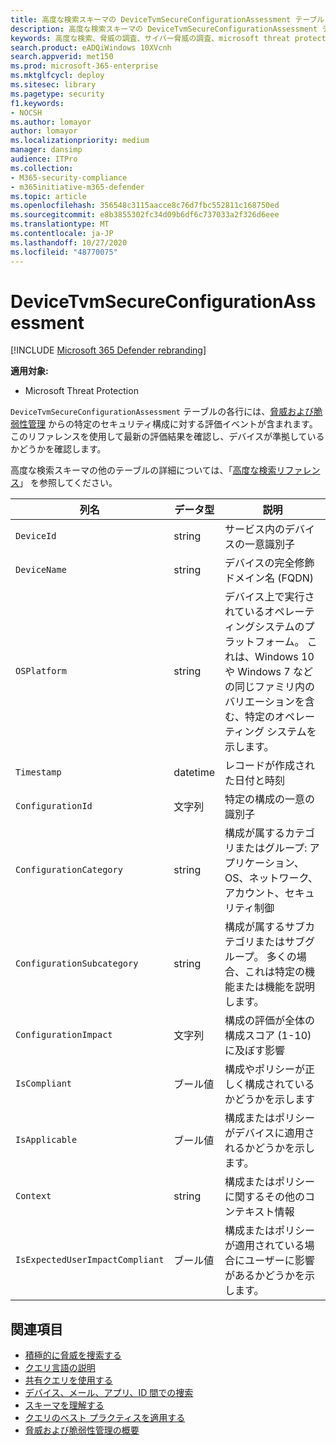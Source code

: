```yaml
---
title: 高度な検索スキーマの DeviceTvmSecureConfigurationAssessment テーブル
description: 高度な検索スキーマの DeviceTvmSecureConfigurationAssessment テーブルにあるセキュリティ評価イベントについて説明します。 これらの脅威 & 脆弱性管理イベントは、デバイス情報だけでなく、セキュリティ構成の詳細、影響、およびコンプライアンス情報を提供します。
keywords: 高度な検索、脅威の調査、サイバー脅威の調査、microsoft threat protection、microsoft 365、mtp、m365、search、query、テレメトリ、スキーマ参照、kusto、table、column、data type、description、threat & 脆弱性管理、TVM、デバイス管理、セキュリティ構成、DeviceTvmSecureConfigurationAssessment
search.product: eADQiWindows 10XVcnh
search.appverid: met150
ms.prod: microsoft-365-enterprise
ms.mktglfcycl: deploy
ms.sitesec: library
ms.pagetype: security
f1.keywords:
- NOCSH
ms.author: lomayor
author: lomayor
ms.localizationpriority: medium
manager: dansimp
audience: ITPro
ms.collection:
- M365-security-compliance
- m365initiative-m365-defender
ms.topic: article
ms.openlocfilehash: 356548c3115aacce8c76d7fbc552811c168750ed
ms.sourcegitcommit: e8b3855302fc34d09b6df6c737033a2f326d6eee
ms.translationtype: MT
ms.contentlocale: ja-JP
ms.lasthandoff: 10/27/2020
ms.locfileid: "48770075"
---
```

# <a name="devicetvmsecureconfigurationassessment"></a>DeviceTvmSecureConfigurationAssessment

[!INCLUDE [Microsoft 365 Defender rebranding](../includes/microsoft-defender.md)]


**適用対象:**
- Microsoft Threat Protection



`DeviceTvmSecureConfigurationAssessment` テーブルの各行には、[脅威および脆弱性管理](https://docs.microsoft.com/windows/security/threat-protection/microsoft-defender-atp/next-gen-threat-and-vuln-mgt) からの特定のセキュリティ構成に対する評価イベントが含まれます。 このリファレンスを使用して最新の評価結果を確認し、デバイスが準拠しているかどうかを確認します。

高度な検索スキーマの他のテーブルの詳細については、「[高度な検索リファレンス](advanced-hunting-schema-tables.md)」 を参照してください。

| 列名 | データ型 | 説明 |
|-------------|-----------|-------------|
| `DeviceId` | string | サービス内のデバイスの一意識別子 |
| `DeviceName` | string | デバイスの完全修飾ドメイン名 (FQDN) |
| `OSPlatform` | string | デバイス上で実行されているオペレーティングシステムのプラットフォーム。 これは、Windows 10 や Windows 7 などの同じファミリ内のバリエーションを含む、特定のオペレーティング システムを示します。|
| `Timestamp` | datetime | レコードが作成された日付と時刻 |
| `ConfigurationId` | 文字列 | 特定の構成の一意の識別子 |
| `ConfigurationCategory` | string | 構成が属するカテゴリまたはグループ: アプリケーション、OS、ネットワーク、アカウント、セキュリティ制御 |
| `ConfigurationSubcategory` | string | 構成が属するサブカテゴリまたはサブグループ。 多くの場合、これは特定の機能または機能を説明します。 |
| `ConfigurationImpact` | 文字列 | 構成の評価が全体の構成スコア (1-10) に及ぼす影響 |
| `IsCompliant` | ブール値 | 構成やポリシーが正しく構成されているかどうかを示します |
| `IsApplicable` | ブール値 | 構成またはポリシーがデバイスに適用されるかどうかを示します。 |
| `Context` | string | 構成またはポリシーに関するその他のコンテキスト情報 |
| `IsExpectedUserImpactCompliant` | ブール値 | 構成またはポリシーが適用されている場合にユーザーに影響があるかどうかを示します。 |

## <a name="related-topics"></a>関連項目

- [積極的に脅威を捜索する](advanced-hunting-overview.md)
- [クエリ言語の説明](advanced-hunting-query-language.md)
- [共有クエリを使用する](advanced-hunting-shared-queries.md)
- [デバイス、メール、アプリ、ID 間での捜索](advanced-hunting-query-emails-devices.md)
- [スキーマを理解する](advanced-hunting-schema-tables.md)
- [クエリのベスト プラクティスを適用する](advanced-hunting-best-practices.md)
- [脅威および脆弱性管理の概要](https://docs.microsoft.com/windows/security/threat-protection/microsoft-defender-atp/next-gen-threat-and-vuln-mgt)
